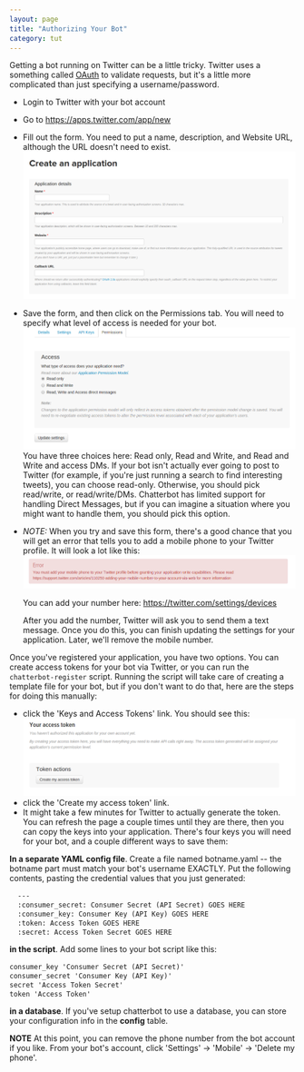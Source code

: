 ```yaml
---
layout: page
title: "Authorizing Your Bot"
category: tut
---
```


Getting a bot running on Twitter can be a little tricky. Twitter uses
a something called [OAuth](https://dev.twitter.com/oauth) to validate
requests, but it's a little more complicated than just specifying a
username/password.

* Login to Twitter with your bot account

* Go to https://apps.twitter.com/app/new

* Fill out the form. You need to put a name, description, and Website
  URL, although the URL doesn't need to exist. <img
  src="./images/01-create-application.png" />
  

* Save the form, and then click on the Permissions tab. You will need
  to specify what level of access is needed for your bot. <img
  src="./images/02-application-permissions.png" /> You have three
  choices here: Read only, Read and Write, and Read and Write and
  access DMs. If your bot isn't actually ever going to post to Twitter
  (for example, if you're just running a search to find interesting
  tweets), you can choose read-only. Otherwise, you should pick
  read/write, or read/write/DMs. Chatterbot has limited support for
  handling Direct Messages, but if you can imagine a situation where
  you might want to handle them, you should pick this option.

* *NOTE:* When you try and save this form, there's a good chance that
  you will get an error that tells you to add a mobile phone to your Twitter
  profile. It will look a lot like this: <img src="./images/03-mobile-number.png" />

  You can add your number here: https://twitter.com/settings/devices

  After you add the number, Twitter will ask you to send them a text
  message. Once you do this, you can finish updating the settings for
  your application. Later, we'll remove the mobile number.


Once you've registered your application, you have two options. You can
create access tokens for your bot via Twitter, or you can run the
`chatterbot-register` script. Running the script will take care of
creating a template file for your bot, but if you don't want to do
that, here are the steps for doing this manually:
  
*  click the 'Keys and Access Tokens' link. You should see this: <img src="./images/04-access-token.png" />
* click the 'Create my access token' link. 
* It might take a few minutes for Twitter to actually generate the
  token. You can refresh the page a couple times until they are there,
  then you can copy the keys into your application. There's four keys
  you will need for your bot, and a couple different ways to save
  them:

**In a separate YAML config file**. Create a file named botname.yaml
  -- the botname part must match your bot's username EXACTLY. Put the
  following contents, pasting the credential values that you just
  generated:

```
  ---
  :consumer_secret: Consumer Secret (API Secret) GOES HERE
  :consumer_key: Consumer Key (API Key) GOES HERE
  :token: Access Token GOES HERE
  :secret: Access Token Secret GOES HERE
```

**in the script**. Add some lines to your bot script like this:
```
consumer_key 'Consumer Secret (API Secret)'
consumer_secret 'Consumer Key (API Key)'
secret 'Access Token Secret'
token 'Access Token'
```

**in a database**. If you've setup chatterbot to use a database, you
  can store your configuration info in the **config** table.


**NOTE** At this point, you can remove the phone number from the bot
  account if you like. From your bot's account, click 'Settings' ->
  'Mobile' -> 'Delete my phone'.
